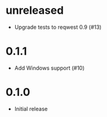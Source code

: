 # unreleased

* Upgrade tests to reqwest 0.9 (#13)

# 0.1.1

* Add Windows support (#10)

# 0.1.0

* Initial release
